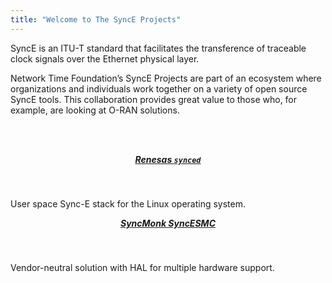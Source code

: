 ```yaml
---
title: "Welcome to The SyncE Projects"
---
```


SyncE is an ITU-T standard that facilitates the transference of traceable clock signals over the Ethernet physical layer.

Network Time Foundation’s SyncE Projects are part of an ecosystem where organizations and individuals work together on a variety of open source SyncE tools. This collaboration provides great value to those who, for example, are looking at O-RAN solutions.

<br><br>

<div>
  <div class="container">
    <div class="row row-cols-1 row-cols-md-2 g-5">
      <div class="col">
	    <div class="card mh-100">
          <div class="card-body">
            <h5 class="card-title"  style="text-align: center; margin-top: 5px;"><a href="/synced/">Renesas <code>synced</code></a></h5><br>
			<p class="card-text">User space Sync-E stack for the Linux operating system.</p>
              <div class="d-flex justify-content-between align-items-center">
			</div>
          </div>
        </div>
      </div>
      <div class="col">
        <div class="card mh-100">
          <div class="card-body">
            <h5 class="card-title" style="text-align: center; margin-top: 5px;"><a href="/syncesmc/">SyncMonk SyncESMC</a></h5><br>
			<p class="card-text">Vendor-neutral solution with HAL for multiple hardware support.</p>
              <div class="d-flex justify-content-between align-items-center">
            </div>
          </div>
        </div>
      </div>
    </div>
  </div>
</div>

<br><br>